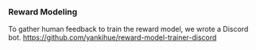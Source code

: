 ### Reward Modeling

To gather human feedback to train the reward model, we wrote a Discord bot. https://github.com/yankihue/reward-model-trainer-discord